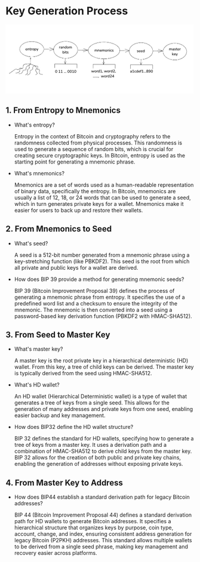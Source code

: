 # Key Generation Process

![Alt text](../imgs/entropy2masterk.jpg)

## 1. From Entropy to Mnemonics

- What's entropy?

    Entropy in the context of Bitcoin and cryptography refers to the randomness collected from physical processes. This randomness is used to generate a sequence of random bits, which is crucial for creating secure cryptographic keys. In Bitcoin, entropy is used as the starting point for generating a mnemonic phrase.

- What's mnemonics?

    Mnemonics are a set of words used as a human-readable representation of binary data, specifically the entropy. In Bitcoin, mnemonics are usually a list of 12, 18, or 24 words that can be used to generate a seed, which in turn generates private keys for a wallet. Mnemonics make it easier for users to back up and restore their wallets.

## 2. From Mnemonics to Seed

- What's seed?

    A seed is a 512-bit number generated from a mnemonic phrase using a key-stretching function (like PBKDF2). This seed is the root from which all private and public keys for a wallet are derived.

 - How does BIP 39 provide a method for generating mnemonic seeds?

    BIP 39 (Bitcoin Improvement Proposal 39) defines the process of generating a mnemonic phrase from entropy. It specifies the use of a predefined word list and a checksum to ensure the integrity of the mnemonic. The mnemonic is then converted into a seed using a password-based key derivation function (PBKDF2 with HMAC-SHA512).

## 3. From Seed to Master Key

- What's master key?

    A master key is the root private key in a hierarchical deterministic (HD) wallet. From this key, a tree of child keys can be derived. The master key is typically derived from the seed using HMAC-SHA512.

- What's HD wallet?

    An HD wallet (Hierarchical Deterministic wallet) is a type of wallet that generates a tree of keys from a single seed. This allows for the generation of many addresses and private keys from one seed, enabling easier backup and key management.

- How does BIP32 define the HD wallet structure?

    BIP 32 defines the standard for HD wallets, specifying how to generate a tree of keys from a master key. It uses a derivation path and a combination of HMAC-SHA512 to derive child keys from the master key. BIP 32 allows for the creation of both public and private key chains, enabling the generation of addresses without exposing private keys.

## 4. From Master Key to Address

- How does BIP44 establish a standard derivation path for legacy Bitcoin addresses?
    
  BIP 44 (Bitcoin Improvement Proposal 44) defines a standard derivation path for HD wallets to generate Bitcoin addresses. It specifies a hierarchical structure that organizes keys by purpose, coin type, account, change, and index, ensuring consistent address generation for legacy Bitcoin (P2PKH) addresses. This standard allows multiple wallets to be derived from a single seed phrase, making key management and recovery easier across platforms.

